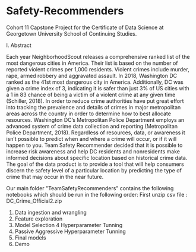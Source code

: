 # Safety-Recommenders
Cohort 11 Capstone Project for the Certificate of Data Science at Georgetown University School of Continuing Studies.

I. Abstract


Each year NeighborhoodScout releases a comprehensive ranked list of the most dangerous cities
in America. Their list is based on the number of reported violent crimes per 1,000 residents.
Violent crimes include murder, rape, armed robbery and aggravated assault. In 2018, Washington
DC ranked as the 41st most dangerous city in America. Additionally, DC was given a crime
index of 3, indicating it is safer than just 3% of US cities with a 1 in 83 chance of being a victim
of a violent crime at any given time (Schiller, 2018). In order to reduce crime authorities have put
great effort into tracking the prevalence and details of crimes in major metropolitan areas across
the country in order to determine how to best allocate resources. Washington DC’s Metropolitan
Police Department employs an advanced system of crime data collection and reporting
(Metropolitan Police Department, 2018). Regardless of resources, data, or awareness it isn’t
possible to predict when and where a crime will occur, or if it will happen to you. Team Safety
Recommender decided that it is possible to increase risk awareness and help DC residents and
nonresidents make informed decisions about specific location based on historical crime data. The
goal of the data product is to provide a tool that will help consumers discern the safety level of a
particular location by predicting the type of crime that may occur in the near future.


Our main folder "TeamSafetyRecommenders" contains the following notebooks which should be run in the following order:
First unzip csv file : DC_Crime_Official2.zip 

1. Data ingestion and wrangling
2. Feature exploration
3. Model Selection
4  Hyperparameter Tunning
5. Passive Aggressive Hyperparameter Tunning
6. Final models
7. Demo











